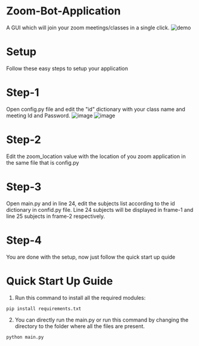 # Zoom-Bot-Application
A GUI which will join your zoom meetings/classes in a single click.
![demo](https://user-images.githubusercontent.com/48526201/130332215-aaaec21d-bede-4a17-872c-64bbf39a077a.gif)


# Setup
Follow these easy steps to setup your application

# Step-1
Open config.py file and edit the "id" dictionary with your class name and meeting Id and Password.
![image](https://user-images.githubusercontent.com/48526201/130331213-f7097513-5233-4770-940e-2c1c4fa3b027.png) ![image](https://user-images.githubusercontent.com/48526201/130331250-562d6cf4-4fb5-47d9-a725-c3e64506184c.png)

# Step-2 
Edit the zoom_location value with the location of you zoom application in the same file that is config.py

# Step-3
Open main.py and in line 24, edit the subjects list according to the id dictionary in confid.py file. Line 24 subjects will be displayed in frame-1 and line 25 subjects in frame-2 respectively.

# Step-4
You are done with the setup, now just follow the quick start up quide

# Quick Start Up Guide
1. Run this command to install all the required modules:
```
pip install requirements.txt
```

2. You can directly run the main.py or run this command by changing the directory to the folder where all the files are present.
```
python main.py
```
